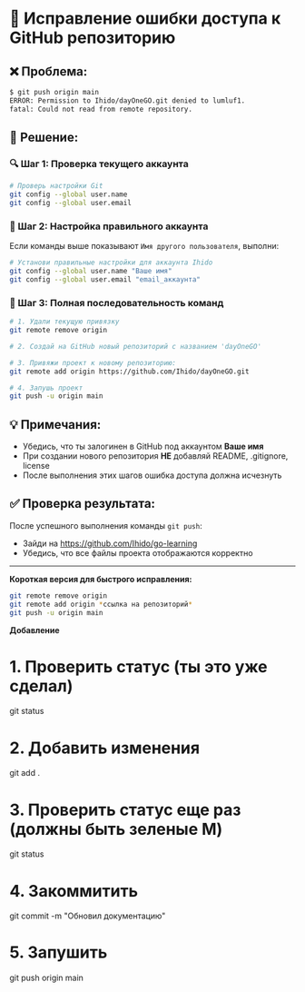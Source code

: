 # 🔧 Исправление ошибки доступа к GitHub репозиторию

## ❌ Проблема:
```bash
$ git push origin main
ERROR: Permission to Ihido/dayOneGO.git denied to lumluf1.
fatal: Could not read from remote repository.
```

## 🎯 Решение:

### 🔍 Шаг 1: Проверка текущего аккаунта
```bash
# Проверь настройки Git
git config --global user.name
git config --global user.email
```

### 🔧 Шаг 2: Настройка правильного аккаунта
Если команды выше показывают `Имя другого пользователя`, выполни:
```bash
# Установи правильные настройки для аккаунта Ihido
git config --global user.name "Ваше имя"
git config --global user.email "email_аккаунта"
```

### 🚀 Шаг 3: Полная последовательность команд
```bash
# 1. Удали текущую привязку
git remote remove origin

# 2. Создай на GitHub новый репозиторий с названием 'dayOneGO'

# 3. Привяжи проект к новому репозиторию:
git remote add origin https://github.com/Ihido/dayOneGO.git

# 4. Запушь проект
git push -u origin main
```

## 💡 Примечания:

- Убедись, что ты залогинен в GitHub под аккаунтом **Ваше имя**
- При создании нового репозитория **НЕ** добавляй README, .gitignore, license
- После выполнения этих шагов ошибка доступа должна исчезнуть

## ✅ Проверка результата:
После успешного выполнения команды `git push`:
- Зайди на https://github.com/Ihido/go-learning
- Убедись, что все файлы проекта отображаются корректно

---

**Короткая версия для быстрого исправления:**
```bash
git remote remove origin
git remote add origin *ссылка на репозиторий*
git push -u origin main
```

**Добавление**
# 1. Проверить статус (ты это уже сделал)
git status

# 2. Добавить изменения
git add .

# 3. Проверить статус еще раз (должны быть зеленые M)
git status

# 4. Закоммитить
git commit -m "Обновил документацию"

# 5. Запушить
git push origin main